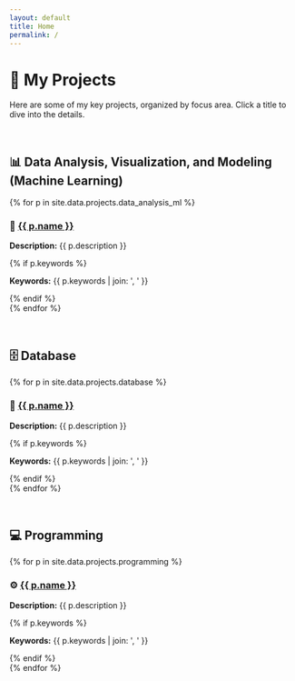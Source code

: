 ```yaml
---
layout: default
title: Home
permalink: /
---
```


# 📁 My Projects

Here are some of my key projects, organized by focus area. Click a title to dive into the details.
<p> &nbsp; </p>



## 📊 Data Analysis, Visualization, and Modeling (Machine Learning)

<div class="project-grid">
{% for p in site.data.projects.data_analysis_ml %}
<div class="project-card">
  <h3>🔹 <a href="{{ p.url }}">{{ p.name }}</a></h3>
  <p><strong>Description:</strong> {{ p.description }}</p>
  {% if p.keywords %}
  <p><strong>Keywords:</strong> {{ p.keywords | join: ', ' }}</p>
  {% endif %}
</div>
{% endfor %}
</div>
<p> &nbsp; </p>



## 🗄 Database

<div class="project-grid">
{% for p in site.data.projects.database %}
<div class="project-card">
  <h3>💾 <a href="{{ p.url }}">{{ p.name }}</a></h3>
  <p><strong>Description:</strong> {{ p.description }}</p>
  {% if p.keywords %}
  <p><strong>Keywords:</strong> {{ p.keywords | join: ', ' }}</p>
  {% endif %}
</div>
{% endfor %}
</div>
<p> &nbsp; </p>



## 💻 Programming

<div class="project-grid">
{% for p in site.data.projects.programming %}
<div class="project-card">
  <h3>⚙️ <a href="{{ p.url }}">{{ p.name }}</a></h3>
  <p><strong>Description:</strong> {{ p.description }}</p>
  {% if p.keywords %}
  <p><strong>Keywords:</strong> {{ p.keywords | join: ', ' }}</p>
  {% endif %}
</div>
{% endfor %}
</div>
<p> &nbsp; </p>

